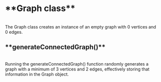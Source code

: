 <h1>**Graph class** </h1> <br>
The Graph class creates an instance of an empty graph with 0 vertices and 0 edges. 

<h2>**generateConnectedGraph()** </h2> <br>
Running the generateConnectedGraph() function randomly generates a graph with a minimum of 3 vertices and 2 edges, effectively storing that information in the Graph object. 

